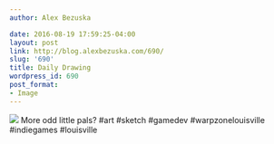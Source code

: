 ```yaml
---
author: Alex Bezuska

date: 2016-08-19 17:59:25-04:00
layout: post
link: http://blog.alexbezuska.com/690/
slug: '690'
title: Daily Drawing
wordpress_id: 690
post_format:
- Image
---
```

![](/images/2016/08/tumblr_oc64n1yCnV1u11b0ro1_1280-825x510.jpg)
More odd little pals? #art #sketch #gamedev #warpzonelouisville #indiegames #louisville  
